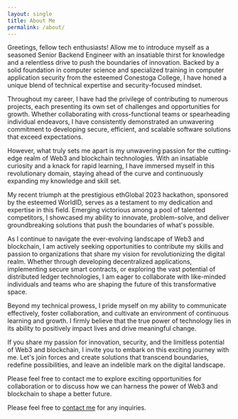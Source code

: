```yaml
---
layout: single
title: About Me
permalink: /about/
---
```


Greetings, fellow tech enthusiasts! Allow me to introduce myself as a seasoned Senior Backend Engineer with an insatiable thirst for knowledge and a relentless drive to push the boundaries of innovation. Backed by a solid foundation in computer science and specialized training in computer application security from the esteemed Conestoga College, I have honed a unique blend of technical expertise and security-focused mindset.

Throughout my career, I have had the privilege of contributing to numerous projects, each presenting its own set of challenges and opportunities for growth. Whether collaborating with cross-functional teams or spearheading individual endeavors, I have consistently demonstrated an unwavering commitment to developing secure, efficient, and scalable software solutions that exceed expectations.

However, what truly sets me apart is my unwavering passion for the cutting-edge realm of Web3 and blockchain technologies. With an insatiable curiosity and a knack for rapid learning, I have immersed myself in this revolutionary domain, staying ahead of the curve and continuously expanding my knowledge and skill set.

My recent triumph at the prestigious ethGlobal 2023 hackathon, sponsored by the esteemed WorldID, serves as a testament to my dedication and expertise in this field. Emerging victorious among a pool of talented competitors, I showcased my ability to innovate, problem-solve, and deliver groundbreaking solutions that push the boundaries of what's possible.

As I continue to navigate the ever-evolving landscape of Web3 and blockchain, I am actively seeking opportunities to contribute my skills and passion to organizations that share my vision for revolutionizing the digital realm. Whether through developing decentralized applications, implementing secure smart contracts, or exploring the vast potential of distributed ledger technologies, I am eager to collaborate with like-minded individuals and teams who are shaping the future of this transformative space.

Beyond my technical prowess, I pride myself on my ability to communicate effectively, foster collaboration, and cultivate an environment of continuous learning and growth. I firmly believe that the true power of technology lies in its ability to positively impact lives and drive meaningful change.

If you share my passion for innovation, security, and the limitless potential of Web3 and blockchain, I invite you to embark on this exciting journey with me. Let's join forces and create solutions that transcend boundaries, redefine possibilities, and leave an indelible mark on the digital landscape.

Please feel free to contact me to explore exciting opportunities for collaboration or to discuss how we can harness the power of Web3 and blockchain to shape a better future.

Please feel free to [contact me](/contact/) for any inquiries.
